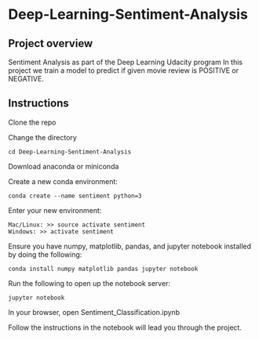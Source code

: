 # Deep-Learning-Sentiment-Analysis

## Project overview

Sentiment Analysis as part of the Deep Learning Udacity program
In this project we train a model to predict if given movie review is POSITIVE or NEGATIVE.  

## Instructions

Clone the repo

Change the directory

    cd Deep-Learning-Sentiment-Analysis
    
Download anaconda or miniconda 

Create a new conda environment:

    conda create --name sentiment python=3
    
Enter your new environment:

    Mac/Linux: >> source activate sentiment
    Windows: >> activate sentiment
    
Ensure you have numpy, matplotlib, pandas, and jupyter notebook installed by doing the following:

    conda install numpy matplotlib pandas jupyter notebook
    
Run the following to open up the notebook server:

    jupyter notebook

In your browser, open Sentiment_Classification.ipynb

Follow the instructions in the notebook will lead you through the project.
